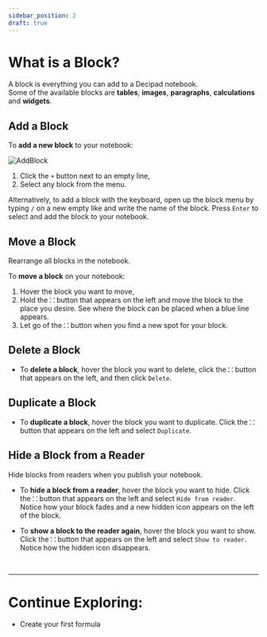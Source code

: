 ```yaml
---
sidebar_position: 2
draft: true
---
```


# What is a Block?

A block is everything you can add to a Decipad notebook.<br />
Some of the available blocks are **tables**, **images**, **paragraphs**, **calculations** and **widgets**.

## Add a Block

To **add a new block** to your notebook:

![AddBlock](https://user-images.githubusercontent.com/12210180/198082774-643cbb40-4f1b-4077-954b-4b9f992a8094.gif)

1. Click the `+` button next to an empty line,
2. Select any block from the menu.

Alternatively, to add a block with the keyboard, open up the block menu by typing `/` on a new empty like and write the name of the block. Press `Enter` to select and add the block to your notebook.

## Move a Block

Rearrange all blocks in the notebook.

To **move a block** on your notebook:

1. Hover the block you want to move,
2. Hold the **`⸬`** button that appears on the left and move the block to the place you desire. See where the block can be placed when a blue line appears.
3. Let go of the **`⸬`** button when you find a new spot for your block.

## Delete a Block

- To **delete a block**, hover the block you want to delete, click the **`⸬`** button that appears on the left, and then click `Delete`.

## Duplicate a Block

- To **duplicate a block**, hover the block you want to duplicate. Click the **`⸬`** button that appears on the left and select `Duplicate`.

## Hide a Block from a Reader

Hide blocks from readers when you publish your notebook.

- To **hide a block from a reader**, hover the block you want to hide. Click the **`⸬`** button that appears on the left and select `Hide from reader`. <br />
  Notice how your block fades and a new hidden icon appears on the left of the block.

- To **show a block to the reader again**, hover the block you want to show. Click the **`⸬`** button that appears on the left and select `Show to reader`. <br />
  Notice how the hidden icon disappears.

<br />

---

# Continue Exploring:

- Create your first formula
